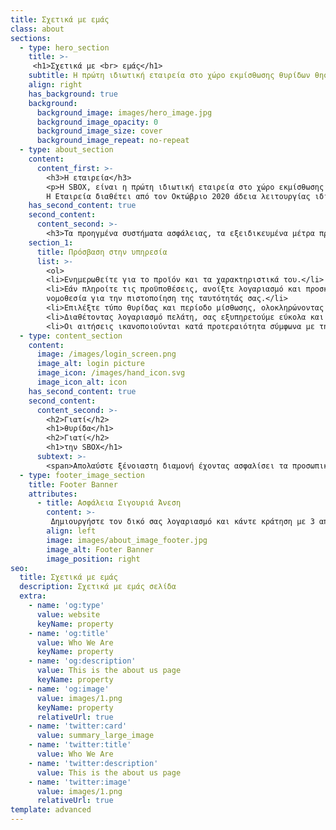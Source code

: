 ```yaml
---
title: Σχετικά με εμάς
class: about
sections:
  - type: hero_section
    title: >-
     <h1>Σχετικά με <br> εμάς</h1>
    subtitle: Η πρώτη ιδιωτική εταιρεία στο χώρο εκμίσθωσης θυρίδων θησαυροφυλακίου που ιδρύθηκε στην Ελλάδα.
    align: right
    has_background: true
    background: 
      background_image: images/hero_image.jpg
      background_image_opacity: 0
      background_image_size: cover
      background_image_repeat: no-repeat
  - type: about_section
    content:
      content_first: >-
        <h3>Η εταιρεία</h3>
        <p>Η SBOX, είναι η πρώτη ιδιωτική εταιρεία στο χώρο εκμίσθωσης θυρίδων θησαυροφυλακίου που ιδρύθηκε στην Ελλάδα. Το πρώτο κατάστημά της λειτουργεί στη νήσο Μύκονο στις Κυκλάδες, παρέχοντάς σας πρόσβαση 24/7 όλο το χρόνο.
        Η Εταιρεία διαθέτει από τον Οκτώβριο 2020 άδεια λειτουργίας ιδιωτικής επιχείρησης παροχής υπηρεσιών ασφαλείας απο το Αρχηγείο της Ελληνικής Αστυνομίας, σύμφωνα με οριζόμενα στο άρθρο 1 παρ. 1 του Ν. 2518/97 όπως τροποποιήθηκε και συμπληρώθηκε με τον Ν. 3707/2008.  Ως προς τις διατάξεις του Ν. 4557/2018 που αφορούν την πρόληψη – καταστολή της νομιμοποίησης εσόδων απο εγκληματικές δραστηριότητες εποπτεύεται από την Τράπεζα της Ελλάδος. </p>
    has_second_content: true
    second_content:
      content_second: >-
        <h3>Τα προηγμένα συστήματα ασφάλειας, τα εξειδικευμένα μέτρα προστασίας και το έμπειρο προσωπικό της, εγγυώνται την προστασία του περιεχομένου της θυρίδας σας.</h3>
    section_1:
      title: Πρόσβαση στην υπηρεσία
      list: >-
        <ol>
        <li>Ενημερωθείτε για το προϊόν και τα χαρακτηριστικά του.</li>
        <li>Εάν πληροίτε τις προϋποθέσεις, ανοίξτε λογαριασμό και προσκομίστε τα δικαιολογητικά που απορρέουν απο την ισχύουσα
        νομοθεσία για την πιστοποίηση της ταυτότητάς σας.</li> 
        <li>Επιλέξτε τύπο θυρίδας και περίοδο μίσθωσης, ολοκληρώνοντας έτσι την αίτησή σας. </li>
        <li>Διαθέτοντας λογαριασμό πελάτη, σας εξυπηρετούμε εύκολα και απλά την επόμενη φορά που θα μας επιλέξετε.</li>
        <li>Οι αιτήσεις ικανοποιούνται κατά προτεραιότητα σύμφωνα με την διαθεσιμότητα των θυρίδων.</li>
  - type: content_section
    content:
      image: /images/login_screen.png
      image_alt: login picture
      image_icon: /images/hand_icon.svg
      image_icon_alt: icon 
    has_second_content: true
    second_content:
      content_second: >-
        <h2>Γιατί</h2>
        <h1>θυρίδα</h1>
        <h2>Γιατί</h2>
        <h1>την SBOX</h1>
      subtext: >- 
        <span>Απολαύστε ξένοιαστη διαμονή έχοντας ασφαλίσει τα προσωπικά σας αντικείμενα στα οποία έχετε απεριόριστη πρόσβαση          ανεξαρτήτως  ημέρας ή ώρας.<br/></br>  Η SBOX είναι η μόνη αδειοδοτημένη ιδιωτική εταιρεία με υπηρεσίες 24/7.  </span>
  - type: footer_image_section
    title: Footer Banner
    attributes:
      - title: Ασφάλεια Σιγουριά Άνεση
        content: >-
         Δημιουργήστε τον δικό σας λογαριασμό και κάντε κράτηση με 3 απλά βήματα!
        align: left
        image: images/about_image_footer.jpg
        image_alt: Footer Banner 
        image_position: right
seo:
  title: Σχετικά με εμάς
  description: Σχετικά με εμάς σελίδα
  extra:
    - name: 'og:type'
      value: website
      keyName: property
    - name: 'og:title'
      value: Who We Are
      keyName: property
    - name: 'og:description'
      value: This is the about us page
      keyName: property
    - name: 'og:image'
      value: images/1.png
      keyName: property
      relativeUrl: true
    - name: 'twitter:card'
      value: summary_large_image
    - name: 'twitter:title'
      value: Who We Are
    - name: 'twitter:description'
      value: This is the about us page
    - name: 'twitter:image'
      value: images/1.png
      relativeUrl: true
template: advanced
---
```

